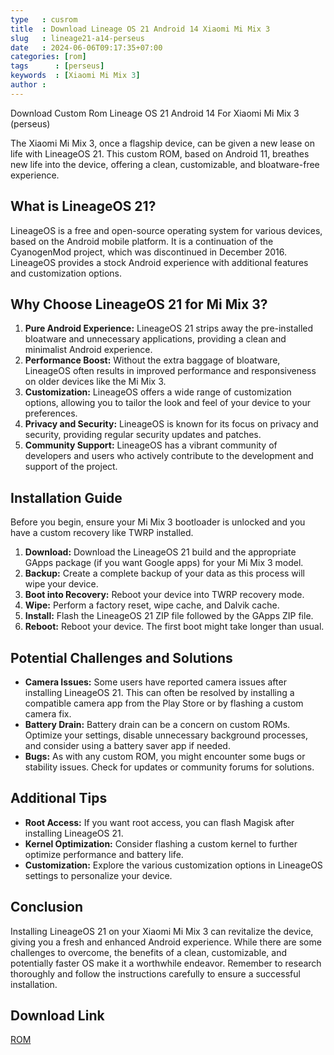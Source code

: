 ```yaml
---
type   : cusrom
title  : Download Lineage OS 21 Android 14 Xiaomi Mi Mix 3
slug   : lineage21-a14-perseus
date   : 2024-06-06T09:17:35+07:00
categories: [rom]
tags      : [perseus]
keywords  : [Xiaomi Mi Mix 3]
author : 
---
```


Download Custom Rom Lineage OS 21 Android 14 For Xiaomi Mi Mix 3 (perseus)

The Xiaomi Mi Mix 3, once a flagship device, can be given a new lease on life with LineageOS 21. This custom ROM, based on Android 11, breathes new life into the device, offering a clean, customizable, and bloatware-free experience. 

## What is LineageOS 21?

LineageOS is a free and open-source operating system for various devices, based on the Android mobile platform. It is a continuation of the CyanogenMod project, which was discontinued in December 2016. LineageOS provides a stock Android experience with additional features and customization options.

## Why Choose LineageOS 21 for Mi Mix 3?

1. **Pure Android Experience:** LineageOS 21 strips away the pre-installed bloatware and unnecessary applications, providing a clean and minimalist Android experience.
2. **Performance Boost:** Without the extra baggage of bloatware, LineageOS often results in improved performance and responsiveness on older devices like the Mi Mix 3.
3. **Customization:** LineageOS offers a wide range of customization options, allowing you to tailor the look and feel of your device to your preferences.
4. **Privacy and Security:** LineageOS is known for its focus on privacy and security, providing regular security updates and patches.
5. **Community Support:** LineageOS has a vibrant community of developers and users who actively contribute to the development and support of the project.

## Installation Guide

Before you begin, ensure your Mi Mix 3 bootloader is unlocked and you have a custom recovery like TWRP installed. 

1. **Download:** Download the LineageOS 21 build and the appropriate GApps package (if you want Google apps) for your Mi Mix 3 model.
2. **Backup:** Create a complete backup of your data as this process will wipe your device.
3. **Boot into Recovery:** Reboot your device into TWRP recovery mode.
4. **Wipe:** Perform a factory reset, wipe cache, and Dalvik cache.
5. **Install:** Flash the LineageOS 21 ZIP file followed by the GApps ZIP file.
6. **Reboot:** Reboot your device. The first boot might take longer than usual.

## Potential Challenges and Solutions

* **Camera Issues:** Some users have reported camera issues after installing LineageOS 21. This can often be resolved by installing a compatible camera app from the Play Store or by flashing a custom camera fix.
* **Battery Drain:** Battery drain can be a concern on custom ROMs. Optimize your settings, disable unnecessary background processes, and consider using a battery saver app if needed.
* **Bugs:** As with any custom ROM, you might encounter some bugs or stability issues. Check for updates or community forums for solutions.

## Additional Tips

* **Root Access:** If you want root access, you can flash Magisk after installing LineageOS 21.
* **Kernel Optimization:** Consider flashing a custom kernel to further optimize performance and battery life.
* **Customization:** Explore the various customization options in LineageOS settings to personalize your device.

## Conclusion

Installing LineageOS 21 on your Xiaomi Mi Mix 3 can revitalize the device, giving you a fresh and enhanced Android experience. While there are some challenges to overcome, the benefits of a clean, customizable, and potentially faster OS make it a worthwhile endeavor. Remember to research thoroughly and follow the instructions carefully to ensure a successful installation.



## Download Link
[ROM](https://t.me/wahyu6070files/187?single)


